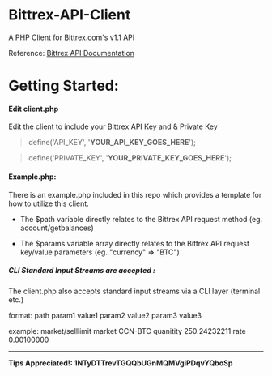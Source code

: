 Bittrex-API-Client
==================
A PHP Client for Bittrex.com's v1.1 API

Reference: [Bittrex API Documentation](https://bittrex.com/Home/Api)


# Getting Started:

#### Edit client.php
Edit the client to include your Bittrex API Key and & Private Key


>define('API_KEY', '**YOUR_API_KEY_GOES_HERE**');

>define('PRIVATE_KEY', '**YOUR_PRIVATE_KEY_GOES_HERE**');


#### Example.php:
There is an example.php included in this repo which provides a template for how to utilize this client.

- The $path variable directly relates to the Bittrex API request method (eg. account/getbalances)

- The $params variable array directly relates to the Bittrex API request key/value parameters (eg. "currency" => "BTC")


##### CLI Standard Input Streams are accepted :
The client.php also accepts standard input streams via a CLI layer (terminal etc.)

format: path param1 value1 param2 value2 param3 value3

example: market/selllimit market CCN-BTC quanitity 250.24232211 rate 0.00100000


-------------
**Tips Appreciated!: 1NTyDTTrevTGQQbUGnMQMVgiPDqvYQboSp**
